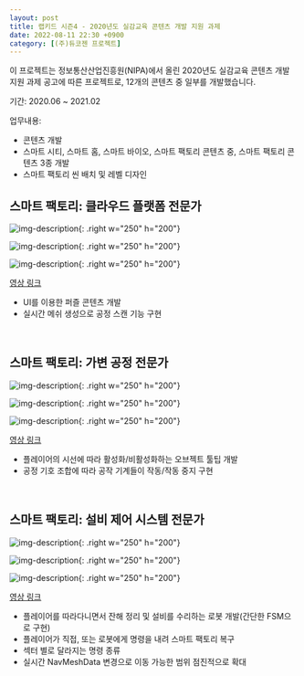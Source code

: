 ```yaml
---
layout: post
title: 랩키드 시즌4 - 2020년도 실감교육 콘텐츠 개발 지원 과제
date: 2022-08-11 22:30 +0900
category: [(주)듀코젠 프로젝트]
---
```


이 프로젝트는 정보통산산업진흥원(NIPA)에서 올린 2020년도 실감교육 콘텐츠 개발 지원 과제 공고에 따른 프로젝트로, 12개의 콘텐츠 중 일부를 개발했습니다.

기간: 2020.06 ~ 2021.02

업무내용:

- 콘텐츠 개발
- 스마트 시티, 스마트 홈, 스마트 바이오, 스마트 팩토리 콘텐츠 중, 스마트 팩토리 콘텐츠 3종 개발
- 스마트 팩토리 씬 배치 및 레벨 디자인



## 스마트 팩토리: 클라우드 플랫폼 전문가

![img-description](/assets/Labkid4Images/Clouder_1.png){: .right w="250" h="200"}

![img-description](/assets/Labkid4Images/Clouder_2.png){: .right w="250" h="200"}

![img-description](/assets/Labkid4Images/Clouder_3.png){: .right w="250" h="200"}

[영상 링크](https://vimeo.com/487525291/1d26eb5e64)

- UI를 이용한 퍼즐 콘텐츠 개발
- 실시간 메쉬 생성으로 공정 스캔 기능 구현

​     

## 스마트 팩토리: 가변 공정 전문가

![img-description](/assets/Labkid4Images/Changer_1.png){: .right w="250" h="200"}

![img-description](/assets/Labkid4Images/Changer_2.png){: .right w="250" h="200"}

![img-description](/assets/Labkid4Images/Changer_3.png){: .right w="250" h="200"}

[영상 링크](https://vimeo.com/487525549/14d0163f89)

- 플레이어의 시선에 따라 활성화/비활성화하는 오브젝트 툴팁 개발
- 공정 기호 조합에 따라 공작 기계들이 작동/작동 중지 구현

​     

## 스마트 팩토리: 설비 제어 시스템 전문가

![img-description](/assets/Labkid4Images/Equip_1.png){: .right w="250" h="200"}

![img-description](/assets/Labkid4Images/Equip_2.png){: .right w="250" h="200"}

![img-description](/assets/Labkid4Images/Equip_3.png){: .right w="250" h="200"}

[영상 링크](https://vimeo.com/487525808/8ee4d8f2af)

- 플레이어를 따라다니면서 잔해 정리 및 설비를 수리하는 로봇 개발(간단한 FSM으로 구현)
- 플레이어가 직접, 또는 로봇에게 명령을 내려 스마트 팩토리 복구
- 섹터 별로 달라지는 명령 종류
- 실시간 NavMeshData 변경으로 이동 가능한 범위 점진적으로 확대

